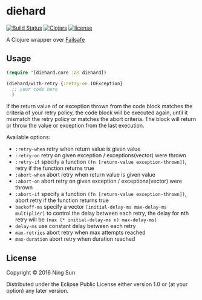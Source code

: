 # diehard

[![Build
Status](https://travis-ci.org/sunng87/diehard.svg?branch=master)](https://travis-ci.org/sunng87/diehard)
[![Clojars](https://img.shields.io/clojars/v/diehard.svg?maxAge=2592000)]()
[![license](https://img.shields.io/github/license/sunng87/diehard.svg?maxAge=2592000)]()

A Clojure wrapper over [Failsafe](https://github.com/jhalterman/failsafe)

## Usage

```clojure
(require '[diehard.core :as diehard])

(diehard/with-retry {:retry-on IOException}
  ;; your code here
  )

```

If the return value of or exception thrown from the code block matches
the criteria of your retry policy, the code block will be executed
again, until it mismatch the retry policy or matches the abort
criteria. The block will return or throw the value or exception from
the last execution.

Available options:

* `:retry-when` retry when return value is given value
* `:retry-on` retry on given exception / exceptions(vector) were thrown
* `:retry-if` specify a function `(fn [return-value
  exception-thrown])`, retry if the function returns true
* `:abort-when` abort retry when return value is given value
* `:abort-on` abort retry on given exception / exceptions(vector) were
  thrown
* `:abort-if` specify a function `(fn [return-value
  exception-thrown])`, abort retry if the function returns true
* `backoff-ms` specify a vector `[initial-delay-ms max-delay-ms
  multiplier]` to control the delay between each retry, the delay for
  **n**th retry will be `(max (* initial-delay-ms n) max-delay-ms)`
* `delay-ms` use constant delay between each retry
* `max-retries` abort retry when max attempts reached
* `max-duration` abort retry when duration reached

## License

Copyright © 2016 Ning Sun

Distributed under the Eclipse Public License either version 1.0 or (at
your option) any later version.
